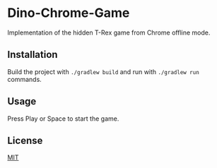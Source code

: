 # Dino-Chrome-Game
Implementation of the hidden T-Rex game from Chrome offline mode.

## Installation
Build the project with ```./gradlew build``` and run with ```./gradlew run``` commands.

## Usage
Press Play or Space to start the game.

## License
[MIT](https://choosealicense.com/licenses/mit/)
